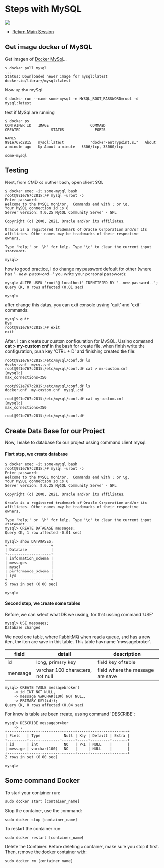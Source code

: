 # Steps with MySQL
![](https://img.shields.io/badge/by-Alejandro.Fuentes-informational?style=flat&logoColor=white&color=cdcdcd)

- [Return Main Session](README.md)

## Get image docker of MySQL

Get imagen of [Docker MySql](https://hub.docker.com/_/mysql)...

```
$ docker pull mysql
...
Status: Downloaded newer image for mysql:latest
docker.io/library/mysql:latest
```
Now up the mySql

```
$ docker run --name some-mysql -e MYSQL_ROOT_PASSWORD=root -d mysql:latest
```

test if MySql are running

```
$ docker ps
CONTAINER ID   IMAGE                   COMMAND                  CREATED              STATUS              PORTS
                                                                                           NAMES
991e767c2815   mysql:latest            "docker-entrypoint.s…"   About a minute ago   Up About a minute   3306/tcp, 33060/tcp
                                                                                           some-mysql
```

## Testing 

Next, from CMD os outher bash, open client SQL 

```
$ docker exec -it some-mysql bash
root@991e767c2815:/# mysql -uroot -p
Enter password: 
Welcome to the MySQL monitor.  Commands end with ; or \g.
Your MySQL connection id is 8
Server version: 8.0.25 MySQL Community Server - GPL

Copyright (c) 2000, 2021, Oracle and/or its affiliates.

Oracle is a registered trademark of Oracle Corporation and/or its
affiliates. Other names may be trademarks of their respective
owners.

Type 'help;' or '\h' for help. Type '\c' to clear the current input statement.

mysql>
```

how to good practice, I do change my password defoult for other (where has '_--new-password--_' you write your personal password):

```
mysql> ALTER USER 'root'@'localhost' IDENTIFIED BY '--new-password--';
Query OK, 0 rows affected (0.01 sec)

mysql>
```

after change this datas, you can exit console ussing 'quit' and 'exit' commands:

```
mysql> quit
Bye
root@991e767c2815:/# exit
exit
```
After, I can create our custom configuration for MySQL. Ussing command **cat > my-custom.cnf** in the bash for create file. when finish write the configuration, push key 'CTRL + D' and finishing created the file:

```
root@991e767c2815:/etc/mysql/conf.d# ls 
docker.cnf  mysql.cnf
root@991e767c2815:/etc/mysql/conf.d# cat > my-custom.cnf
[mysqld]
max_connections=250

root@991e767c2815:/etc/mysql/conf.d# ls
docker.cnf  my-custom.cnf  mysql.cnf

root@991e767c2815:/etc/mysql/conf.d# cat my-custom.cnf 
[mysqld]
max_connections=250

root@991e767c2815:/etc/mysql/conf.d#
```

## Create Data Base for our Project
Now, I make to database for our project ussing command client mysql:

#### Fisrt step, we create database

```
$ docker exec -it some-mysql bash
root@991e767c2815:/# mysql -uroot -p
Enter password: 
Welcome to the MySQL monitor.  Commands end with ; or \g.
Your MySQL connection id is 8
Server version: 8.0.25 MySQL Community Server - GPL

Copyright (c) 2000, 2021, Oracle and/or its affiliates.

Oracle is a registered trademark of Oracle Corporation and/or its
affiliates. Other names may be trademarks of their respective
owners.

Type 'help;' or '\h' for help. Type '\c' to clear the current input statement.
mysql> CREATE DATABASE messages;
Query OK, 1 row affected (0.01 sec)

mysql> show DATABASES;
+--------------------+
| Database           |
+--------------------+
| information_schema |
| messages           |
| mysql              |
| performance_schema |
| sys                |
+--------------------+
5 rows in set (0.00 sec)

mysql>
```

#### Second step, we create some tables

Before, we can select what DB we ussing, for that ussing command 'USE'

```
mysql> USE messages;
Database changed
```

We need one table, where RabbitMQ when read a queue, and has a new iten, the iten are save in this table. This table has name 'messagebroker'.

| field | detail | description|
| --- | --- | --- |
| id | long, primary key |field key of table |
| menssage | varchar 100 characters, not null | field where the message are save |

```
mysql> CREATE TABLE messagebroker(
    -> id INT NOT NULL,
    -> message VARCHAR(100) NOT NULL,
    -> PRIMARY KEY(id));
Query OK, 0 rows affected (0.04 sec)
```

For know is table are been create, ussing command 'DESCRIBE':

```
mysql> DESCRIBE messagebroker
    -> ;
+---------+--------------+------+-----+---------+-------+
| Field   | Type         | Null | Key | Default | Extra |
+---------+--------------+------+-----+---------+-------+
| id      | int          | NO   | PRI | NULL    |       |
| message | varchar(100) | NO   |     | NULL    |       |
+---------+--------------+------+-----+---------+-------+
2 rows in set (0.00 sec)

mysql>
```

## Some command Docker

To start your container run:

```
sudo docker start [container_name]
```

Stop the container, use the command:

```
sudo docker stop [container_name]
```

To restart the container run:

```
sudo docker restart [container_name]
```

Delete the Container. Before deleting a container, make sure you stop it first. Then, remove the docker container with:

```
sudo docker rm [container_name]
```
